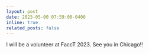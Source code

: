 ```yaml
---
layout: post
date: 2023-05-00 07:59:00-0400
inline: true
related_posts: false
---
```


I will be a volunteer at FaccT 2023. See you in Chicago!!
